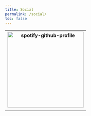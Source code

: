 ```yaml
---
title: Social
permalink: /social/
toc: false
---
```


<table>
  <tr>
    <th>
      <img width="250" alt="spotify-github-profile" src="https://spotify-github-profile.vercel.app/api/view?uid=p9zcdrs1ykzgd1evnphgetz4b&cover_image=true">
    </th>
  </tr>
  <tr>
    <td>
      <a href="https://pastebin.com/mdCSXtNJ"><i class="fab fa-fw fa-discord"></i></a>
      <a href="https://twitter.com/Weissnix4711"><i class="fab fa-fw fa-twitter"></i></a>
      <a href="https://www.youtube.com/channel/UCDSdpQki6cgRV59QsMZBb9A"><i class="fab fa-fw fa-youtube"></i></a>
      <a href="https://github.com/Weissnix4711"><i class="fab fa-fw fa-github"></i></a>
      <a href="https://www.reddit.com/u/Weissnix_4711"><i class="fab fa-fw fa-reddit"></i></a>
    </td>
  </tr>
</table>
